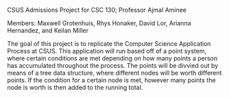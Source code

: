 CSUS Admissions Project for CSC 130; Professor Ajmal Aminee

Members: Maxwell Grotenhuis, Rhys Honaker, David Lor, Arianna Hernandez, and Keilan Miller

The goal of this project is to replicate the Computer Science Application Process at CSUS. This application will run based off of a point system, where certain conditions are met depending on how many points a person has accumulated throughout the process. The points will be divvied out by means of a tree data structure, where different nodes will be worth different points. If the condition for a certain node is met, however many points the node is worth is then added to the running total.
